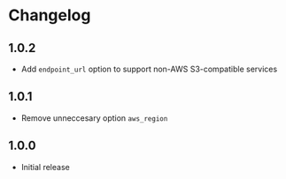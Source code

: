 # Changelog

## 1.0.2

- Add `endpoint_url` option to support non-AWS S3-compatible services 

## 1.0.1

- Remove unneccesary option `aws_region`

## 1.0.0

- Initial release